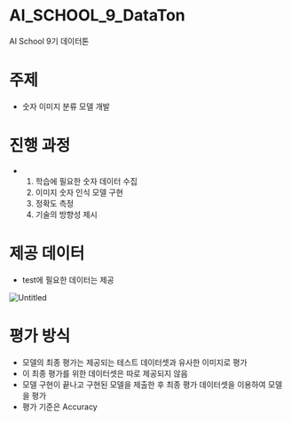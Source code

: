 # AI_SCHOOL_9_DataTon
AI School 9기 데이터톤 
# 주제
- 숫자 이미지 분류 모델 개발
# 진행 과정
- 1. 학습에 필요한 숫자 데이터 수집
  2. 이미지 숫자 인식 모델 구현
  3. 정확도 측정
  4. 기술의 방향성 제시
# 제공 데이터
- test에 필요한 데이터는 제공

![Untitled](https://prod-files-secure.s3.us-west-2.amazonaws.com/4f7f6682-be6f-4828-a7f4-90f8fcbaf16d/9135c1ce-e66c-4bb5-a7ea-86dd1ec63a71/Untitled.png)

# 평가 방식
- 모델의 최종 평가는 제공되는 테스트 데이터셋과 유사한 이미지로 평가 
- 이 최종 평가를 위한 데이터셋은 따로 제공되지 않음
- 모델 구현이 끝나고 구현된 모델을 제출한 후 최종 평가 데이터셋을 이용하여 모델을 평가
- 평가 기준은 Accuracy

